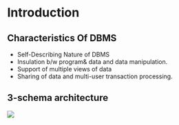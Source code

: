 # Introduction
## Characteristics Of DBMS
- Self-Describing Nature of DBMS
- Insulation b/w program& data and data manipulation.
- Support of multiple views of data
- Sharing of data and multi-user transaction processing.

## 3-schema architecture
<img src='https://static.javatpoint.com/dbms/images/dbms-three-schema-architecture.png'>